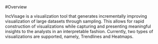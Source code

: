 #Overview

IncVisage is a visualization tool that generates incrementally improving visualization of large datasets through sampling. This allows for rapid construction of visualizations while capturing and presenting meaningful insights to the analysts in an interpretable fashion. Currently, two types of visualizations are supported, namely, Trendlines and Heatmaps. 

